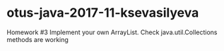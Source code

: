 # otus-java-2017-11-ksevasilyeva

Homework #3
Implement your own ArrayList.
Check java.util.Collections methods are working